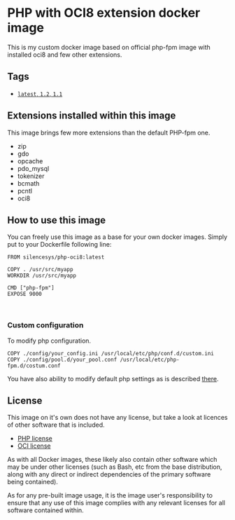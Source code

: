 # PHP with OCI8 extension docker image

This is my custom docker image based on official php-fpm image with installed oci8 and few other extensions.

## Tags
- [`latest`, `1.2`, `1.1`](https://github.com/silencesys/docker-php-oci8/blob/master/Dockerfile) 

## Extensions installed within this image
This image brings few more extensions than the default PHP-fpm one.
- zip
- gdo
- opcache
- pdo_mysql
- tokenizer
- bcmath
- pcntl
- oci8

## How to use this image
You can freely use this image as a base for your own docker images. Simply put to your Dockerfile following line:
```Docker
FROM silencesys/php-oci8:latest

COPY . /usr/src/myapp
WORKDIR /usr/src/myapp

CMD ["php-fpm"]
EXPOSE 9000
```

<br>

### Custom configuration
To modify php configuration.
```Docker
COPY ./config/your_config.ini /usr/local/etc/php/conf.d/custom.ini
COPY ./config/pool.d/your_pool.conf /usr/local/etc/php-fpm.d/costum.conf
```

You have also ability to modify default php settings as is described [there](https://docs.docker.com/samples/library/php/).

## License
This image on it's own does not have any license, but take a look at licences of other software that is included. 

- [PHP license](https://php.net/license/)
- [OCI license](https://www.oracle.com/technetwork/topics/linuxsoft-082809.html)

As with all Docker images, these likely also contain other software which may be under other licenses (such as Bash, etc from the base distribution, along with any direct or indirect dependencies of the primary software being contained).

As for any pre-built image usage, it is the image user's responsibility to ensure that any use of this image complies with any relevant licenses for all software contained within.
